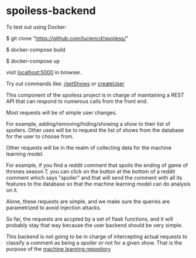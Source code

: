 # spoiless-backend
To test out using Docker:

$ git clone "https://github.com/luciencd/spoiless/"

$ docker-compose build

$ docker-compose up

visit [localhost:5000](http://localhost:5000) in browser.

Try out commands like: [/getShows](http://localhost:5000/getShows) or [createUser](http://localhost:5000/createUser)

This component of the spoiless project is in charge of maintaining a REST API that can respond to numerous calls from the front end.

Most requests will be of simple user changes. 

For example, adding/removing/hiding/showing a show to their list of spoilers. Other uses will be to request the list of shows from the database for the user to choose from. 


Other requests will be in the realm of collecting data for the machine learning model.

For example, if you find a reddit comment that spoils the ending of game of thrones season 7, you can click on the button at the bottom of a reddit comment which says "spoiler" and that will send the comment with all its features to the database so that the machine learning model can do analysis on it.

Alone, these requests are simple, and we make sure the queries are parametrized to avoid injection attacks.

So far, the requests are accpted by a set of flask functions, and it will probably stay that way because the user backend should be very simple.

This backend is not going to be in charge of intercepting actual requests to classify a comment as being a spoiler or not for a given show. That is the purpose of the [machine learning repository](https://github.com/luciencd/spoiless-machinelearning/)
